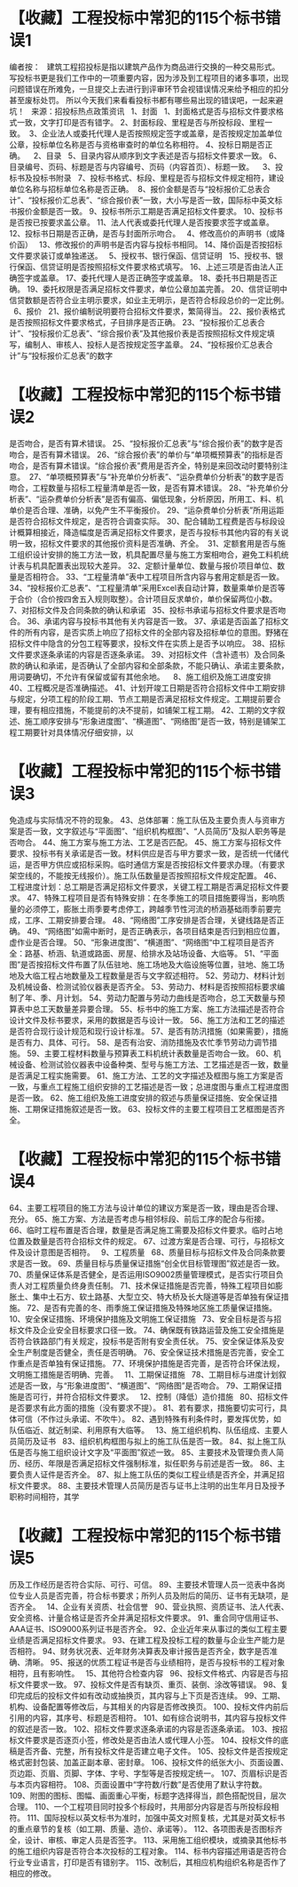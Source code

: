 # 【收藏】工程投标中常犯的115个标书错误1

编者按：
 
建筑工程招投标是指以建筑产品作为商品进行交换的一种交易形式。
写投标书更是我们工作中的一项重要内容，因为涉及到工程项目的诸多事项，出现问题错误在所难免，一旦提交上去进行到评审环节会视错误情况来给予相应的扣分甚至废标处罚。
所以今天我们来看看投标书都有哪些易出现的错误吧，一起来避坑！
 
来源：招投标热点政策资讯
 
1、封面
 
1、封面格式是否与招标文件要求格式一致，文字打印是否有错字。
2、封面标段、里程是否与所投标段、里程一致。 
3、企业法人或委托代理人是否按照规定签字或盖章，是否按规定加盖单位公章，投标单位名称是否与资格审查时的单位名称相符。
4、投标日期是否正确。 
 
2、目录
 
5、目录内容从顺序到文字表述是否与招标文件要求一致。
6、目录编号、页码、标题是否与内容编号、页码（内容首页）、标题一致。 
 
3、投标书及投标书附录
 
7、投标书格式、标段、里程是否与招标文件规定相符，建设单位名称与招标单位名称是否正确。 
8、报价金额是否与“投标报价汇总表合计”、“投标报价汇总表”、“综合报价表”一致，大小写是否一致，国际标中英文标书报价金额是否一致。
9、投标书所示工期是否满足招标文件要求。
10、投标书是否按已按要求盖公章。
11、法人代表或委托代理人是否按要求签字或盖章。
12、投标书日期是否正确，是否与封面所示吻合。
 
4、修改高价的声明书（或降价函）
 
13、修改报价的声明书是否内容与投标书相同。
14、降价函是否按招标文件要求装订或单独递送。
 
5、授权书、银行保函、信贷证明
 
15、授权书、银行保函、信贷证明是否按照招标文件要求格式填写。
16、上述三项是否由法人正确签字或盖章。
17、委托代理人是否正确签字或盖章。
18、委托书日期是否正确。
19、委托权限是否满足招标文件要求，单位公章加盖完善。
20、信贷证明中信贷数额是否符合业主明示要求，如业主无明示，是否符合标段总价的一定比例。
 
6、报价
 
21、报价编制说明要符合招标文件要求，繁简得当。
22、报价表格式是否按照招标文件要求格式，子目排序是否正确。
23、“投标报价汇总表合计”、“投标报价汇总表”、“综合报价表”及其他报价表是否按照招标文件规定填写，编制人、审核人、投标人是否按规定签字盖章。
24、“投标报价汇总表合计”与“投标报价汇总表”的数字

# 【收藏】工程投标中常犯的115个标书错误2

是否吻合，是否有算术错误。
25、“投标报价汇总表”与“综合报价表”的数字是否吻合，是否有算术错误。
26、“综合报价表”的单价与“单项概预算表”的指标是否吻合，是否有算术错误。“综合报价表”费用是否齐全，特别是来回改动时要特别注意。 
27、“单项概预算表”与“补充单价分析表”、“运杂费单价分析表”的数字是否吻合，工程数量与招标工程量清单是否一致，是否有算术错误。
28、“补充单价分析表”、“运杂费单价分析表”是否有偏高、偏低现象，分析原因，所用工、料、机单价是否合理、准确，以免产生不平衡报价。
29、“运杂费单价分析表”所用运距是否符合招标文件规定，是否符合调查实际。
30、配合辅助工程费是否与标段设计概算相接近，降造幅度是否满足招标文件要求，是否与投标书其他内容的有关说明一致，招标文件要求的其他报价资料是否准确、齐全。 
31、定额套用是否与施工组织设计安排的施工方法一致，机具配置尽量与施工方案相吻合，避免工料机统计表与机具配置表出现较大差异。
32、定额计量单位、数量与报价项目单位、数量是否相符合。
33、“工程量清单”表中工程项目所含内容与套用定额是否一致。
34、“投标报价汇总表”、“工程量清单”采用Excel表自动计算，数量乘单价是否等于合价（合价按四舍五入规则取整）。合计项目反求单价，单价保留两位小数。
 
7、对招标文件及合同条款的确认和承诺
 
35、投标书承诺与招标文件要求是否吻合。
36、承诺内容与投标书其他有关内容是否一致。
37、承诺是否函盖了招标文件的所有内容，是否实质上响应了招标文件的全部内容及招标单位的意图。野猪在招标文件中隐含的分包工程等要求，投标文件在实质上是否予以响应。
38、招标文件要求逐条承诺的内容是否逐条承诺。
39、对招标文件（含补遗书）及合同条款的确认和承诺，是否确认了全部内容和全部条款，不能只确认、承诺主要条款，用词要确切，不允许有保留或留有其他余地。 
 
8、施工组织及施工进度安排
 
40、工程概况是否准确描述。
41、计划开竣工日期是否符合招标文件中工期安排与规定，分项工程的阶段工期、节点工期是否满足招标文件规定。工期提前要合理，要有相应措施，不能提前的决不提前，如铺架工程工期。
42、工期的文字叙述、施工顺序安排与“形象进度图”、“横道图”、“网络图”是否一致，特别是铺架工程工期要针对具体情况仔细安排，以

# 【收藏】工程投标中常犯的115个标书错误3

免造成与实际情况不符的现象。
43、总体部署：施工队伍及主要负责人与资审方案是否一致，文字叙述与“平面图”、“组织机构框图”、“人员简历”及拟人职务等是否吻合。
44、施工方案与施工方法、工艺是否匹配。
45、施工方案与招标文件要求、投标书有关承诺是否一致。材料供应是否与甲方要求一致，是否统一代储代运，是否甲方供应或招标采购。临时通信方案是否按招标文件要求办理。（有要求架空线的，不能按无线报价）。施工队伍数量是否按照招标文件规定配置。
46、工程进度计划：总工期是否满足招标文件要求，关键工程工期是否满足招标文件要求。
47、特殊工程项目是否有特殊安排：在冬季施工的项目措施要得当，影响质量的必须停工，膨胀土雨季要考虑停工，跨越季节性河流的桥涵基础雨季前要完成，工序、工期安排要合理。
48、“网络图”工序安排是否合理，关键线路是否正确。
49、“网络图”如需中断时，是否正确表示，各项目结束是否归到相应位置，虚作业是否合理。
50、“形象进度图”、“横道图”、“网络图“中工程项目是否齐全：路基、桥涵、轨道或路面、房屋、给排水及站场设备、大临等。
51、“平面图”是否按招标文件布置了队伍驻地、施工场地及大临设施等位置，驻地、施工场地及大临工程占地数量及工程数量是否与文字叙述相符。
52、劳动力、材料计划及机械设备、检测试验仪器表是否齐全。
53、劳动力、材料是否按照招标要求编制了年、季、月计划。
54、劳动力配置与劳动力曲线是否吻合，总工天数量与预算表中总工天数量差异要合理。
55、标书中的施工方案、施工方法描述是否符合设计文件及标书要求，采用的数据是否与设计一致。
56、施工方法和工艺的描述是否符合现行设计规范和现行设计标准。
57、是否有防汛措施（如果需要），措施是否有力、具体、可行。
58、是否有治安、消防措施及农忙季节劳动力调节措施。
59、主要工程材料数量与预算表工料机统计表数量是否吻合一致。
60、机械设备、检测试验仪器表中设备种类、型号与施工方法、工艺描述是否一致，数量是否满足工程实施需要。
61、施工方法、工艺的文字描述及框图与施工方案是否一致，与重点工程施工组织安排的工艺描述是否一致；总进度图与重点工程进度图是否一致。
62、施工组织及施工进度安排的叙述与质量保证措施、安全保证措施、工期保证措施叙述是否一致。
63、投标文件的主要工程项目工艺框图是否齐全。

# 【收藏】工程投标中常犯的115个标书错误4


64、主要工程项目的施工方法与设计单位的建议方案是否一致，理由是否合理、充分。
65、施工方案、方法是否考虑与相邻标段、前后工序的配合与衔接。
66、临时工程布置是否合理，数量是否满足施工需要及招标文件要求。临时占地位置及数量是否符合招标文件的规定。
67、过渡方案是否合理、可行，与招标文件及设计意图是否相符。
 
9、工程质量
 
68、质量目标与招标文件及合同条款要求是否一致。
69、质量目标与质量保证措施“创全优目标管理图”叙述是否一致。
70、质量保证体系是否健全，是否运用ISO9002质量管理模式，是否实行项目负责人对工程质量负终身责任制。
71、技术保证措施是否完善，特殊工程项目如膨胀土、集中土石方、软土路基、大型立交、特大桥及长大隧道等是否单独有保证措施。
72、是否有完善的冬、雨季施工保证措施及特殊地区施工质量保证措施。
 
10、安全保证措施、环境保护措施及文明施工保证措施
 
73、安全目标是否与招标文件及企业安全目标要求口径一致。
74、确保既有铁路运营及施工安全措施是否符合铁路部门有关规定，投标书是否附有安全责任状。
75、安全保证体系及安全生产制度是否健全，责任是否明确。
76、安全保证技术措施是否完善，安全工作重点是否单独有保证措施。
77、环境保护措施是否完善，是否符合环保法规，文明施工措施是否明确、完善。
 
11、工期保证措施
 
78、工期目标与进度计划叙述是否一致，与“形象进度图”、“横道图”、“网络图”是否吻合。
79、工期保证措施是否可行，并符合招标文件要求。
 
12、控制（降低）造价措施
 
80、招标文件是否要求有此方面的措施（没有要求不提）。
81、若有要求，措施要切实可行，具体可信（不作过头承诺、不吹牛）。
82、遇到特殊有利条件时，要发挥优势，如队伍临近、就近制梁、利用原有大临等。
 
13、施工组织机构、队伍组成、主要人员简历及证书
 
83、组织机构框图与拟上的施工队伍是否一致。
84、拟上施工队伍是否与施工组织设计文字及“平面图”叙述一致。
85、主要技术及管理负责人简历、经历、年限是否满足招标文件强制标准，拟任职务与前述是否一致。
86、主要负责人证件是否齐全。
87、拟上施工队伍的类似工程业绩是否齐全，并满足招标文件要求。
88、主要技术管理人员简历是否与证书上注明的出生年月日及授予职称时间相符，其学

# 【收藏】工程投标中常犯的115个标书错误5

历及工作经历是否符合实际、可行、可信。
89、主要技术管理人员一览表中各岗位专业人员是否完善，符合标书要求；所列人员及附后的简历、证书有无缺项，是否齐全。
 
14、企业有关资质、社会信誉
 
90、营业执照、资质证书、法人代表、安全资格、计量合格证是否齐全并满足招标文件要求。
91、重合同守信用证书、AAA证书、ISO9000系列证书是否齐全。
92、企业近年来从事过的类似工程主要业绩是否满足招标文件要求。
93、在建工程及投标工程的数量与企业生产能力是否相符。
94、财务状况表、近年财务决算表及审计报告是否齐全，数字是否准确、清晰。
95、报送的优质工程证书是否与业绩相符，是否与投标书的工程对象相符，且有影响性。
 
15、其他符合检查内容
 
96、投标文件格式、内容是否与招标文件要求一致。
97、投标文件是否有缺页、重页、装倒、涂改等错误。
98、复印完成后的投标文件如有改动或抽换页，其内容与上下页是否连续。
99、工期、机构、设备配置等修改后，与其相关的内容是否修改换页。
100、投标文件内前后引用的内容，其序号、标题是否相符。
101、如有综合说明书，其内容与投标文件的叙述是否一致。
102、招标文件要求逐条承诺的内容是否逐条承诺。
103、按招标文件要求是否逐页小签，修改处是否由法人或代理人小签。
104、投标文件的底稿是否齐备、完整，所有投标文件是否建立电子文件。
105、投标文件是否按规定格式密封包装、加盖正副本章、密封章。
106、投标文件的纸张大小、页面设置、页边距、页眉、页脚、字体、字号、字型等是否按规定统一。
107、页眉标识是否与本页内容相符。
108、页面设置中“字符数/行数”是否使用了默认字符数。
109、附图的图标、图幅、画面重心平衡，标题字选择得当，颜色搭配悦目，层次合理。
110、一个工程项目同时投多个标段时，共用部分内容是否与所投标段相符。
111、国际投标以英文标书为准时，加强中英文对照复核，尤其是对英文标书的重点章节的复核（如工期、质量、造价、承诺等）。
112、各项图表是否图标齐全，设计、审核、审定人员是否签字。
113、采用施工组织模块，或摘录其他标书的施工组织内容是否符合本次投标的工程对象。
114、标书内容描述用语是否符合行业专业语言，打印是否有错别字。
115、改制后，其相应机构组织名称是否作了相应的修改。
 


